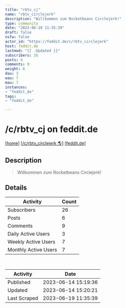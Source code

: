 ```yaml
---
title: "rbtv_cj" 
name: "rbtv_circlejerk"
description: "Willkommen zum Rocketbeans Circlejerk!"
type: community
date: "2023-06-19 11:35:39"
draft: false
nsfw: false
actor_id: "https://feddit.de/c/rbtv_circlejerk"
host: feddit.de
lastmod: "{[ .Updated }}"
subscribers: 26
posts: 6
comments: 9
weight: 6
dau: 3
wau: 7
mau: 7
instances:
- "feddit_de"
tags: 
- "feddit_de"

---
```


# /c/rbtv_cj on feddit.de

[[home](/)]
[[/c/rbtv_circlejerk 🌎](https://feddit.de/c/rbtv_circlejerk)]
[[feddit.de](/instances/feddit_de)]


## Description 

<blockquote class="description">
Willkommen zum Rocketbeans Circlejerk!
</blockquote>


## Details

| Activity | Count  |
|----------------------|---|
| Subscribers          | 26 |
| Posts                | 6  |
| Comments             | 9  |
| Daily Active Users   | 3  |
| Weekly Active Users  | 7  |
| Monthly Active Users | 7  |

<br>

| Activity | Date |
|----------------------|---|
| Published            | 2023-06-14 15:19:36 |
| Updated              | 2023-06-14 15:20:21 |
| Last Scraped         | 2023-06-19 11:35:39 |
